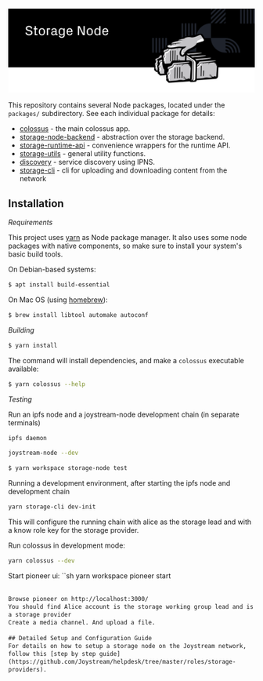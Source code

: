 ![Storage Nodes for Joystream](./storage-node_new.svg)

This repository contains several Node packages, located under the `packages/`
subdirectory. See each individual package for details:

* [colossus](./packages/colossus/README.md) - the main colossus app.
* [storage-node-backend](./packages/storage/README.md) - abstraction over the storage backend.
* [storage-runtime-api](./packages/runtime-api/README.md) - convenience wrappers for the runtime API.
* [storage-utils](./packages/util/README.md) - general utility functions.
* [discovery](./packages/discovery/README.md) - service discovery using IPNS.
* [storage-cli](./packages/cli/README.md) - cli for uploading and downloading content from the network

Installation
------------

*Requirements*

This project uses [yarn](https://yarnpkg.com/) as Node package manager. It also
uses some node packages with native components, so make sure to install your
system's basic build tools.

On Debian-based systems:

```bash
$ apt install build-essential
```

On Mac OS (using [homebrew](https://brew.sh/)):

```bash
$ brew install libtool automake autoconf
```

*Building*

```bash
$ yarn install
```

The command will install dependencies, and make a `colossus` executable available:

```bash
$ yarn colossus --help
```

*Testing*

Run an ipfs node and a joystream-node development chain (in separate terminals)

```sh
ipfs daemon
```

```sh
joystream-node --dev
```

```sh
$ yarn workspace storage-node test
```

Running a development environment, after starting the ipfs node and development chain

```sh
yarn storage-cli dev-init
```

This will configure the running chain with alice as the storage lead and with a know role key for
the storage provider.

Run colossus in development mode:

```sh
yarn colossus --dev
```

Start pioneer ui:
``sh
yarn workspace pioneer start
```

Browse pioneer on http://localhost:3000/
You should find Alice account is the storage working group lead and is a storage provider
Create a media channel. And upload a file.

## Detailed Setup and Configuration Guide
For details on how to setup a storage node on the Joystream network, follow this [step by step guide](https://github.com/Joystream/helpdesk/tree/master/roles/storage-providers).
